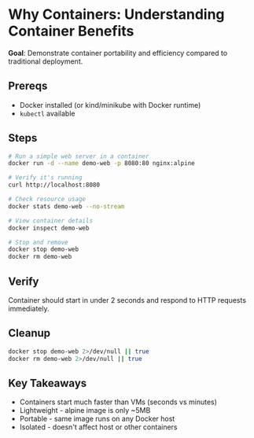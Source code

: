 # Why Containers: Understanding Container Benefits

**Goal**: Demonstrate container portability and efficiency compared to traditional deployment.

## Prereqs

- Docker installed (or kind/minikube with Docker runtime)
- `kubectl` available

## Steps

```bash
# Run a simple web server in a container
docker run -d --name demo-web -p 8080:80 nginx:alpine

# Verify it's running
curl http://localhost:8080

# Check resource usage
docker stats demo-web --no-stream

# View container details
docker inspect demo-web

# Stop and remove
docker stop demo-web
docker rm demo-web
```

## Verify

Container should start in under 2 seconds and respond to HTTP requests immediately.

## Cleanup

```bash
docker stop demo-web 2>/dev/null || true
docker rm demo-web 2>/dev/null || true
```

## Key Takeaways

- Containers start much faster than VMs (seconds vs minutes)
- Lightweight - alpine image is only ~5MB
- Portable - same image runs on any Docker host
- Isolated - doesn't affect host or other containers
